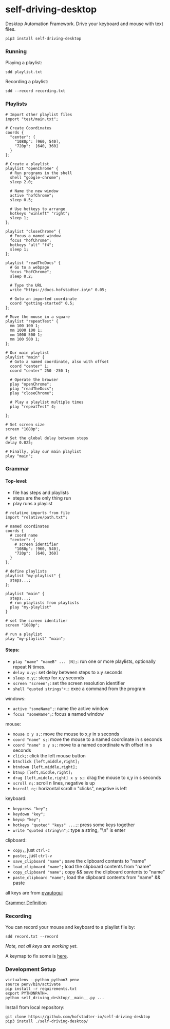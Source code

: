 # self-driving-desktop

Desktop Automation Framework.
Drive your keyboard and mouse with text files.

```
pip3 install self-driving-desktop
```

### Running

Playing a playlist:

```
sdd playlist.txt
```

Recording a playlist:

```
sdd --record recording.txt
```

### Playlists

```
# Import other playlist files
import "test/main.txt";

# Create Coordinates
coords {
  "center": {
    "1080p": [960, 540],
    "720p":  [640, 360]
  }
};

# Create a playlist
playlist "openChrome" {
  # Run programs in the shell
  shell "google-chrome";
  sleep 2.0;

  # Name the new window
  active "hofChrome";
  sleep 0.5;

  # Use hotkeys to arrange
  hotkeys "winleft" "right";
  sleep 1;
};

playlist "closeChrome" {
  # Focus a named window
  focus "hofChrome";
  hotkeys "alt" "f4";
  sleep 1;
};

playlist "readTheDocs" {
  # Go to a webpage
  focus "hofChrome";
  sleep 0.2;

  # Type the URL
  write "https://docs.hofstadter.io\n" 0.05;

  # Goto an imported coordinate
  coord "getting-started" 0.5;
};

# Move the mouse in a square
playlist "repeatTest" {
  mm 100 100 1;
  mm 1000 100 1;
  mm 1000 500 1;
  mm 100 500 1;
};

# Our main playlist
playlist "main" {
  # Goto a named coordinate, also with offset
  coord "center" 1;
  coord "center" 250 -250 1;

  # Operate the browser
  play "openChrome";
  play "readTheDocs";
  play "closeChrome";

  # Play a playlist multiple times
  play "repeatTest" 4;

};

# Set screen size
screen "1080p";

# Set the global delay between steps
delay 0.025;

# Finally, play our main playlist
play "main";

```

### Grammar

#### Top-level:

- file has steps and playlists
- steps are the only thing run
- play runs a playlist

```
# relative imports from file
import "relative/path.txt";

# named coordinates
coords {
  # coord name
  "center": {
    # screen identifier
    "1080p": [960, 540],
    "720p":  [640, 360]
  }
};

# define playlists
playlist "my-playlist" {
  steps...;
};

playlist "main" {
  steps...;
  # run playlists from playlists
  play "my-playlist"
}

# set the screen identifier
screen "1080p";

# run a playlist
play "my-playlist" "main";
```

#### Steps:

- `play "name" "nameB" ... [N];`: run one or more playlists, optionally repeat N times.
- `delay x.y;`: set delay between steps to x.y seconds
- `sleep x.y;`: sleep for x.y seconds
- `screen "screen";`: set the screen resolution identifier
- `shell "quoted strings"+;`: exec a command from the program

windows:

- `active "someName";`: name the active window
- `focus "someName";`: focus a named window

mouse:

- `mouse x y s;`: move the mouse to x,y in s seconds
- `coord "name" s;`: move the mouse to a named coordinate in s seconds
- `coord "name" x y s;`: move to a named coordinate with offset in s seconds
- `click;`: click the left mouse button
- `btnclick [left,middle,right];`
- `btndown [left,middle,right];`
- `btnup [left,middle,right];`
- `drag [left,middle,right] x y s;`: drag the mouse to x,y in s seconds
- `scroll n;`: scroll n lines, negative is up
- `hscroll n;`: horizontal scroll n "clicks", negative is left

keyboard:

- `keypress "key";`
- `keydown "key";`
- `keyup "key";`
- `hotkeys "quoted" "keys" ...;`: press some keys together
- `write "quoted string\n";`: type a string, "\n" is enter

clipboard:

- `copy;`, just `ctrl-c`
- `paste;`, just `ctrl-v`
- `save_clipboard "name";` save the clipboard contents to "name"
- `load_clipboard "name";` load the clipboard contents from "name"
- `copy_clipboard "name";` copy && save the clipboard contents to "name"
- `paste_clipboard "name";` load the clipboard contents from "name" && paste

all keys are from [pyautogui](https://pyautogui.readthedocs.io/en/latest/keyboard.html#keyboard-keys)

[Grammer Definition](./self_driving_desktop/grammar.py)

### Recording

You can record your mouse and keyboard
to a playlist file by:

```
sdd record.txt --record
```

_Note, not all keys are working yet._

A keymap to fix some is [here](./self_driving_desktop/keymap.py).

### Development Setup

```
virtualenv --python python3 penv
source penv/bin/activate
pip install -r requirements.txt
export PYTHONPATH=.
python self_driving_desktop/__main__.py ...
```

Install from local repository:

```
git clone https://github.com/hofstadter-io/self-driving-desktop
pip3 install ./self-driving-desktop/
```

